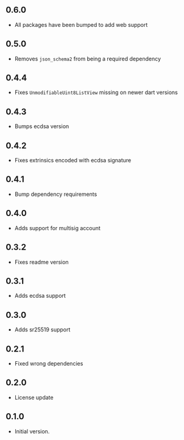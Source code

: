 ## 0.6.0
- All packages have been bumped to add web support

## 0.5.0
- Removes `json_schema2` from being a required dependency

## 0.4.4
- Fixes `UnmodifiableUint8ListView` missing on newer dart versions

## 0.4.3
- Bumps ecdsa version

## 0.4.2
- Fixes extrinsics encoded with ecdsa signature

## 0.4.1
- Bump dependency requirements

## 0.4.0
- Adds support for multisig account

## 0.3.2
- Fixes readme version

## 0.3.1
- Adds ecdsa support

## 0.3.0
- Adds sr25519 support

## 0.2.1

- Fixed wrong dependencies

## 0.2.0

- License update

## 0.1.0

- Initial version.
